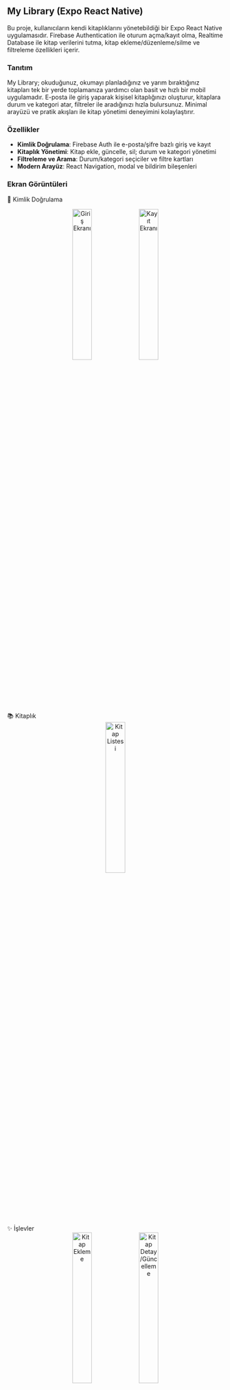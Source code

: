 ## My Library (Expo React Native)

Bu proje, kullanıcıların kendi kitaplıklarını yönetebildiği bir Expo React Native uygulamasıdır. Firebase Authentication ile oturum açma/kayıt olma, Realtime Database ile kitap verilerini tutma, kitap ekleme/düzenleme/silme ve filtreleme özellikleri içerir.

### Tanıtım

My Library; okuduğunuz, okumayı planladığınız ve yarım bıraktığınız kitapları tek bir yerde toplamanıza yardımcı olan basit ve hızlı bir mobil uygulamadır. E-posta ile giriş yaparak kişisel kitaplığınızı oluşturur, kitaplara durum ve kategori atar, filtreler ile aradığınızı hızla bulursunuz. Minimal arayüzü ve pratik akışları ile kitap yönetimi deneyimini kolaylaştırır.

### Özellikler
- **Kimlik Doğrulama**: Firebase Auth ile e-posta/şifre bazlı giriş ve kayıt
- **Kitaplık Yönetimi**: Kitap ekle, güncelle, sil; durum ve kategori yönetimi
- **Filtreleme ve Arama**: Durum/kategori seçiciler ve filtre kartları
- **Modern Arayüz**: React Navigation, modal ve bildirim bileşenleri

### Ekran Görüntüleri

🔐 Kimlik Doğrulama
<div align="center"> <img src="https://github.com/user-attachments/assets/05ab4800-ddfb-4fff-a3f9-4254e623f181"width="30%" alt="Giriş Ekranı"/> <img src="https://github.com/user-attachments/assets/1711eb4a-c446-4033-a24e-cb187b6e27f5"width="30%" alt="Kayıt Ekranı"/> </div>
📚 Kitaplık
<div align="center">  <img src="https://github.com/user-attachments/assets/4e1fa024-a283-47f4-b4c1-175ea97917af" width="30%" alt="Kitap Listesi"/> </div>
✨ İşlevler
<div align="center"> <img src="https://github.com/user-attachments/assets/bd04fe64-0479-4031-9ed5-c37d1042d3e0" width="30%" alt="Kitap Ekleme"/> <img src="https://github.com/user-attachments/assets/ce1cf8ac-4460-44af-adf4-10bef1e3bb57" width="30%" alt="Kitap Detay/Güncelleme"/> </div>
⚙️ Ayarlar & Filtreler
<div align="center"> <img src="https://github.com/user-attachments/assets/455aeea2-230b-4b32-9289-844f50be721d" width="30%" alt="Filtreler"/> <img src="https://github.com/user-attachments/assets/339d8e3e-ac40-4fdf-9698-4a59d0307533" width="30%" alt="Ayarlar"/> </div>

### Teknolojiler
- **Expo** `~54` ve **React Native** `0.81`
- **React** `19`
- **React Navigation** (`@react-navigation/native`, `@react-navigation/native-stack`)
- **Firebase** `^12` (Auth + Realtime Database)
- **Formik** ve **Yup** (form doğrulama)
- **react-native-flash-message**, **react-native-modal**, **@expo/vector-icons**

---

### Başlangıç

1) Depoyu indirin ve bağımlılıkları kurun:

```bash
pnpm i || yarn || npm i
```

2) Firebase yapılandırmasını doldurun:
- `firebaseConfig.js` içinde `firebaseConfig` nesnesini kendi değerlerinizle doldurun.
  - Auth ve Realtime Database etkin olmalı.

```startLine:endLine:firebaseConfig.js
// Firebase yapılandırması
const firebaseConfig = {
  // apiKey: "...",
  // authDomain: "...",
  // databaseURL: "...",
  // projectId: "...",
  // storageBucket: "...",
  // messagingSenderId: "...",
  // appId: "..."
};
```

3) Uygulamayı çalıştırın:

```bash
# Expo yerel geliştirme
npm run start

# Android cihaz/simülatör
npm run android

# iOS simülatör (macOS)
npm run ios

# Web hedefi (sınırlı)
npm run web
```

> Komutlar `package.json` içindedir ve `expo start` tabanlıdır.

---

### Proje Yapısı

```startLine:endLine:.
.
├─ app.json                # Expo uygulama yapılandırması
├─ eas.json                # EAS Build profilleri
├─ index.js                # Giriş noktası (registerRootComponent)
├─ Router.js               # Navigasyon ve ekran yönlendirmesi
├─ firebaseConfig.js       # Firebase başlatma ve dışa aktarımlar
├─ assets/                 # Uygulama ikonları ve görseller
├─ src/
│  ├─ pages/               # Ekranlar
│  │  ├─ SignIn/
│  │  ├─ SignUp/
│  │  ├─ Library/
│  │  ├─ SaveBook/
│  │  └─ BookUpdate/
│  ├─ components/          # Yeniden kullanılabilir bileşenler
│  ├─ utile/               # Yardımcı fonksiyonlar (renkler, hata mesajı çevirileri)
│  └─ validation/          # Yup şemaları
└─ package.json
```

Önemli dosyalar:
- `Router.js`: Oturum durumuna göre başlangıç rotasını belirler ve ekranları tanımlar.
- `firebaseConfig.js`: `initializeApp`, `initializeAuth` (AsyncStorage kalıcılığı ile) ve Realtime Database kurulumu.
- `src/pages/*`: Giriş, kayıt, kitaplık, kitap kaydetme ve güncelleme ekranları.
- `src/components/*`: Butonlar, kartlar, modal ve filtre bileşenleri.

---

### Çevre Değişkenleri ve Firebase

Projede Firebase yapılandırması doğrudan `firebaseConfig.js` içine girilmektedir. İsterseniz aşağıdaki gibi `.env` yaklaşımına geçiş yapabilirsiniz:

```js
// .env (örnek)
EXPO_PUBLIC_FIREBASE_API_KEY=...
EXPO_PUBLIC_FIREBASE_AUTH_DOMAIN=...
EXPO_PUBLIC_FIREBASE_DATABASE_URL=...
EXPO_PUBLIC_FIREBASE_PROJECT_ID=...
EXPO_PUBLIC_FIREBASE_STORAGE_BUCKET=...
EXPO_PUBLIC_FIREBASE_MESSAGING_SENDER_ID=...
EXPO_PUBLIC_FIREBASE_APP_ID=...
```

Ve `firebaseConfig.js` içinde `process.env.EXPO_PUBLIC_*` değerlerini kullanın. Expo 54 ile `EXPO_PUBLIC_*` öneki gereklidir.

---

### EAS / Derleme Notları

- `app.json` Android paket adı: `com.frtklc.my_library`
- `eas.json` içinde `development`, `preview`, `production` profilleri tanımlıdır.
- Üretim için EAS Build kullanabilirsiniz. Örnek:

```bash
eas build -p android --profile production
```

> Gerekli: `eas-cli` ve Expo hesabı. Android için `keystore`, iOS için `certs` gereklidir.

---

### Komutlar

- `npm run start`: Expo geliştirici sunucusu
- `npm run android`: Android cihaz/simülatörde başlat
- `npm run ios`: iOS simülatörde başlat (macOS)
- `npm run web`: Web hedefi

---

### Kod Kalitesi ve Stiller

- Bileşenler ve stiller `src/components/*Styles.js` ve `src/pages/*Styles.js` altında ayrıştırılmıştır.
- Form yönetimi için `Formik`, doğrulama için `Yup` kullanılır (`src/validation`).

---

### Sorun Giderme

- Boş ekran/gri ekran: `firebaseConfig` değerlerinin doğru olduğundan emin olun; `Router.js` içinde `loading` durumunda `null` dönüyor.
- Android cihaz bağlanmıyor: Cihazın ve bilgisayarın aynı ağda olduğundan emin olun, Expo QR ile bağlanın.
- Modül bulunamadı: `node_modules` temizleyip yeniden kurun ve Metro önbelleğini sıfırlayın.

```bash
rm -rf node_modules package-lock.json yarn.lock
npm i
expo start -c
```

---

### Lisans

Bu proje için lisans belirtilmemiştir. Kurumsal kullanımda lisans eklemeyi değerlendirin.
